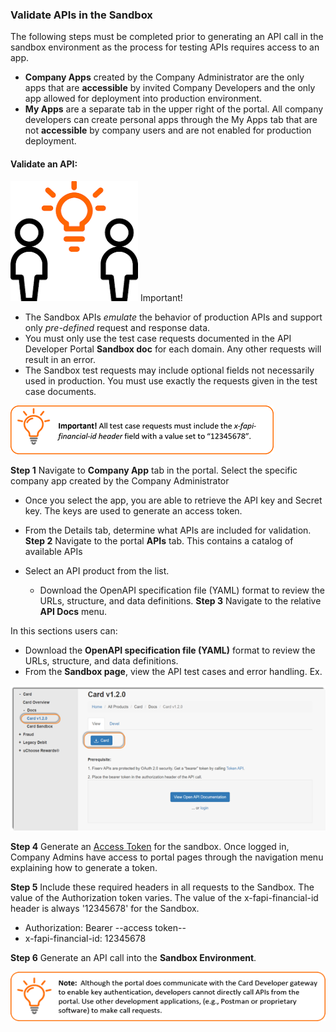### Validate APIs in the Sandbox
The following steps must be completed prior to generating an API call in the sandbox environment as the process for testing APIs requires access to an app. 

  *  **Company Apps** created by the Company Administrator are the only apps that are **accessible** by invited Company Developers and the only app allowed for deployment into production environment.
  *  **My Apps** are a separate tab in the upper right of the portal. All company developers can create personal apps through the My Apps tab that are not **accessible** by company users and are not enabled for production deployment. ​

#### Validate an API:
![](assets/images/exclaimation.png)    Important! 

  *  The Sandbox APIs *emulate* the behavior of production APIs and support only *pre-defined* request and response data. 
  *  You must only use the test case requests documented in the API Developer Portal **Sandbox doc** for each domain. Any other requests will result in an error.
  *  The Sandbox test requests may include optional fields not necessarily used in production. You must use exactly the requests given in the test case documents.
 

![](assets/images/validate-note-1.png)

 

**Step 1** Navigate to **Company App** tab in the portal. Select the specific company app created by the Company Administrator

  *  Once you select the app, you are able to retrieve the API key and Secret key. The keys are used to generate an access token.
  *  From the Details tab, determine what APIs are included for validation.
**Step 2** Navigate to the portal **APIs** tab. This contains a catalog of available APIs

  *  Select an API product from the list.
     *  Download the OpenAPI specification file (YAML) format to review the URLs, structure, and data definitions.
**Step 3** Navigate to the relative **API Docs** menu.

In this sections users can: 

  *  Download the **OpenAPI specification file (YAML)** format to review the URLs, structure, and data definitions.
  *  From the **Sandbox page**, view the API test cases and error handling.
Ex.

![](assets/images/validate-1.png)

 

**Step 4** Generate an [Access Token](https://card.developer.fiserv.com/apis/token) for the sandbox. Once logged in, Company Admins have access to portal pages through the navigation menu explaining how to generate a token.

**Step 5** Include these required headers in all requests to the Sandbox. The value of the Authorization token varies. The value of the x-fapi-financial-id header is always '12345678' for the Sandbox.

  *  Authorization: Bearer --access token--
  *  x-fapi-financial-id: 12345678

**Step 6** Generate an API call into the **Sandbox Environment**.

 ![](assets/images/validate-note-2.png)


